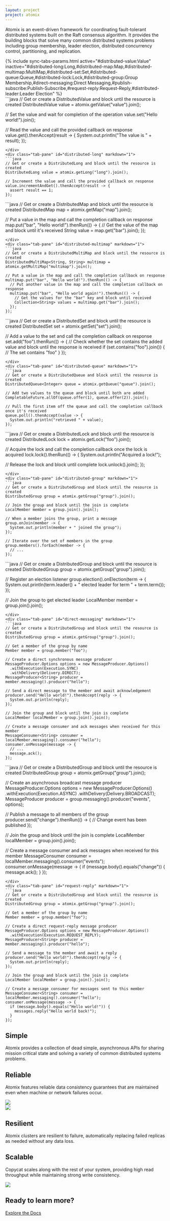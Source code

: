 ```yaml
---
layout: project
project: atomix
---
```


<div class="feature intro">
  <div class="container">
    <div class="row">
      <div class="col-sm-12">
        <p>
Atomix is an event-driven framework for coordinating fault-tolerant distributed systems built on the Raft consensus algorithm. It provides the building blocks that solve many common distributed systems problems including group membership, leader election, distributed concurrency control, partitioning, and replication.
        </p>
      </div>
    </div>
  </div>
</div>

<!-- Simple -->
<div class="feature gray-background">
  <div class="container">
    <div class="row">

<div class="col-sm-7" markdown="1">
{% include sync-tabs-params.html active="#distributed-value:Value" inactive="#distributed-long:Long,#distributed-map:Map,#distributed-multimap:MultiMap,#distributed-set:Set,#distributed-queue:Queue,#distributed-lock:Lock,#distributed-group:Group Membership,#direct-messaging:Direct Messaging,#publish-subscribe:Publish-Subscribe,#request-reply:Request-Reply,#distributed-leader:Leader Election" %}
<div class="tab-content" markdown="1">
<div class="tab-pane active" id="distributed-value" markdown="1">
```java
// Get or create a DistributedValue and block until the resource is created
DistributedValue<String> value = atomix.getValue("value").join();

// Set the value and wait for completion of the operation
value.set("Hello world!").join();

// Read the value and call the provided callback on response
value.get().thenAccept(result -> {
  System.out.println("The value is " + result);
});
```
</div>
<div class="tab-pane" id="distributed-long" markdown="1">
```java
// Get or create a DistributedLong and block until the resource is created
DistributedLong value = atomix.getLong("long").join();

// Increment the value and call the provided callback on response
value.incrementAndGet().thenAccept(result -> {
  assert result == 1;
});
```
</div>
<div class="tab-pane" id="distributed-map" markdown="1">
```java
// Get or create a DistributedMap and block until the resource is created
DistributedMap<String, String> map = atomix.getMap("map").join();

// Put a value in the map and call the completion callback on response
map.put("bar", "Hello world!").thenRun(() -> {
  // Get the value of the map and block until it's received
  String value = map.get("bar").join();
});
```
</div>
<div class="tab-pane" id="distributed-multimap" markdown="1">
```java
// Get or create a DistributedMultiMap and block until the resource is created
DistributedMultiMap<String, String> multimap = atomix.getMultiMap("multimap").join();

// Put a value in the map and call the completion callback on response
multimap.put("bar", "Hello world!").thenRun(() -> {
  // Put another value in the map and call the completion callback on response
  multimap.put("bar", "Hello world again!").thenRun(() -> {
    // Get the values for the "bar" key and block until received
    Collection<String> values = multimap.get("bar").join();
  });
});
```
</div>
<div class="tab-pane" id="distributed-set" markdown="1">
```java
// Get or create a DistributedSet and block until the resource is created
DistributedSet<String> set = atomix.getSet("set").join();

// Add a value to the set and call the completion callback on response
set.add("foo").thenRun(() -> {
  // Check whether the set contains the added value and block until the response is received
  if (set.contains("foo").join()) {
    // The set contains "foo"
  }
});
```
</div>
<div class="tab-pane" id="distributed-queue" markdown="1">
```java
// Get or create a DistributedQueue and block until the resource is created
DistributedQueue<Integer> queue = atomix.getQueue("queue").join();

// Add two values to the queue and block until both are added
CompletableFuture.allOf(queue.offer(1), queue.offer(2)).join();

// Pull the first item off the queue and call the completion callback once it's received
queue.poll().thenAccept(value -> {
  System.out.println("retrieved " + value);
});
```
</div>
<div class="tab-pane" id="distributed-lock" markdown="1">
```java
// Get or create a DistributedLock and block until the resource is created
DistributedLock lock = atomix.getLock("foo").join();

// Acquire the lock and call the completion callback once the lock is acquired
lock.lock().thenRun(() -> {
  System.out.println("Acquired a lock!");

  // Release the lock and block until complete
  lock.unlock().join();
});
```
</div>
<div class="tab-pane" id="distributed-group" markdown="1">
```java
// Get or create a DistributedGroup and block until the resource is created
DistributedGroup group = atomix.getGroup("group").join();

// Join the group and block until the join is complete
LocalMember member = group.join().join();

// When a member joins the group, print a message
group.onJoin(member -> {
  System.out.println(member + " joined the group");
});

// Iterate over the set of members in the group
group.members().forEach(member -> {
  // ...
});
```
</div>
<div class="tab-pane" id="distributed-leader" markdown="1">
```java
// Get or create a DistributedGroup and block until the resource is created
DistributedGroup group = atomix.getGroup("group").join();

// Register an election listener
group.election().onElection(term -> {
  System.out.println(term.leader() + " elected leader for term " + term.term());
});

// Join the group to get elected leader
LocalMember member = group.join().join();
```
</div>
<div class="tab-pane" id="direct-messaging" markdown="1">
```java
// Get or create a DistributedGroup and block until the resource is created
DistributedGroup group = atomix.getGroup("group").join();

// Get a member of the group by name
Member member = group.member("foo");

// Create a direct synchronous message producer
MessageProducer.Options options = new MessageProducer.Options()
  .withExecution(Execution.SYNC)
  .withDelivery(Delivery.DIRECT);
MessageProducer<String> producer = member.messaging().producer("hello");

// Send a direct message to the member and await acknowledgement
producer.send("Hello world!").thenAccept(reply -> {
  System.out.println(reply);
});

// Join the group and block until the join is complete
LocalMember localMember = group.join().join();

// Create a message consumer and ack messages when received for this member
MessageConsumer<String> consumer = localMember.messaging().consumer("hello");
consumer.onMessage(message -> {
  // ...
  message.ack();
});
```
</div>
<div class="tab-pane" id="publish-subscribe" markdown="1">
```java
// Get or create a DistributedGroup and block until the resource is created
DistributedGroup group = atomix.getGroup("group").join();

// Create an asynchroous broadcast message producer
MessageProducer.Options options = new MessageProducer.Options()
  .withExecution(Execution.ASYNC)
  .withDelivery(Delivery.BROADCAST);
MessageProducer<String> producer = group.messaging().producer("events", options);

// Publish a message to all members of the group
producer.send("change").thenRun(() -> {
  // Change event has been published
});

// Join the group and block until the join is complete
LocalMember localMember = group.join().join();

// Create a message consumer and ack messages when received for this member
MessageConsumer<String> consumer = localMember.messaging().consumer("events");
consumer.onMessage(message -> {
  if (message.body().equals("change")) {
    message.ack();
  }
});
```
</div>
<div class="tab-pane" id="request-reply" markdown="1">
```java
// Get or create a DistributedGroup and block until the resource is created
DistributedGroup group = atomix.getGroup("group").join();

// Get a member of the group by name
Member member = group.member("foo");

// Create a direct request-reply message producer
MessageProducer.Options options = new MessageProducer.Options()
  .withExecution(Execution.REQUEST_REPLY);
MessageProducer<String> producer = member.messaging().producer("hello");

// Send a message to the member and await a reply
producer.send("Hello world!").thenAccept(reply -> {
  System.out.println(reply);
});

// Join the group and block until the join is complete
LocalMember localMember = group.join().join();

// Create a message consumer for messages sent to this member
MessageConsumer<String> consumer = localMember.messaging().consumer("hello");
consumer.onMessage(message -> {
  if (message.body().equals("Hello world!")) {
    messages.reply("Hello world back!");
  }
});
```
</div>
</div>
</div>
    <div class="col-sm-5 text-right">
      <h2>Simple</h2>
      <p>Atomix provides a collection of dead simple, asynchronous APIs for sharing mission critical state and solving a variety of common distributed systems problems.</p>
    </div>
    </div>
  </div>
</div>

<!-- Reliable -->
<div class="feature white-background">
  <div class="container">
    <div class="row">
      <div class="col-sm-6">
        <h2>Reliable</h2>
        <p>Atomix features reliable data consistency guarantees that are maintained even when machine or network failures occur.</p>
      </div>
      <div class="col-sm-5 text-right">
        <img class="svg" src="/assets/img/icons/reliable.svg">
      </div>
    </div>
  </div>
</div>

<!--Resilient -->
<div class="feature gray-background">
  <div class="container">
    <div class="row">
      <div class="col-sm-5 col-sm-offset-1">
        <img class="svg" src="/assets/img/icons/resilient.svg">
      </div>
      <div class="col-sm-6 text-right">
        <h2>Resilient</h2>
        <p>Atomix clusters are resilient to failure, automatically replacing failed replicas as needed without any data loss.</p>
      </div>
    </div>
  </div>
</div>

<!--Scalable -->
<div class="feature white-background">
  <div class="container">
    <div class="row">
      <div class="col-sm-6">
        <h2>Scalable</h2>
        <p>Copycat scales along with the rest of your system, providing high read throughput while maintaining strong write consistency.</p>
      </div>
      <div class="col-sm-5 text-right">
        <img class="svg" src="/assets/img/icons/scalable.svg">
      </div>
    </div>
  </div>
</div>

<!-- Embeddable -->
<!-- <div class="feature gray-background">
  <div class="container">
    <div class="row">
<div class="col-sm-6" markdown="1">
```java
AtomixReplica replica = AtomixReplica.builder(address, members)
  .withTransport(new NettyTransport())
  .withStorage(new Storage(StorageLevel.DISK))
  .build()
  .open()
  .join();
```
</div>
      <div class="col-sm-6 text-right">
        <h2>Embeddable</h2>
        <p>Atomix supports fully embeddable replicas that live in-process, eliminating the need to manage external coordination services.</p>
      </div>
    </div>
  </div>
</div> -->

<!--Learn more -->
<div class="feature get-started">
  <div class="container">
    <div class="row">
      <div class="col-sm-12 text-center">
        <h2>Ready to learn more?</h2>
        <p>
          <a href="/{{ page.project }}/docs" class="btn btn-default btn-lg doc-btn">Explore the Docs</a>
        </p>
      </div>
    </div>
  </div>
</div>

<script type='text/javascript'>
// Format tabs
$(function(){
  var $container = $('#sync-tabs');

  updateTabs($container);
  $(window).resize(function(){
    updateTabs($container);
  })

  function updateTabs($tabsContainer){
      var $containerWidth = $tabsContainer.width();
      var tabWidths = [];
      var $tabs = $tabsContainer.find('li');
      $tabs.each(function(index, tab){
        tabWidths.push($(tab).width());
      });

      var formattedTabs = [];
      var maxWidth = $containerWidth;
      var maxWidthSet = false;
      var rowWidth = 0;
      for(var i = tabWidths.length - 1; i >= 0; i--){
          var tabWidth = tabWidths[i];
          if(rowWidth + tabWidth > maxWidth){
            if(!maxWidthSet){
              maxWidth = rowWidth;
              maxWidthSet = true;
            }
            rowWidth = tabWidth;
            formattedTabs.unshift($('<div class="spacer"></div>'));
          }else{
            rowWidth += tabWidth;
          }
          formattedTabs.unshift($tabs.get(i));
      }

      var $tempContainer = $('<div></div>');
      formattedTabs.forEach(function(tab, index){
        $tempContainer.append(tab);
      });
      $tabsContainer.html($tempContainer.html());
  }
});
</script>